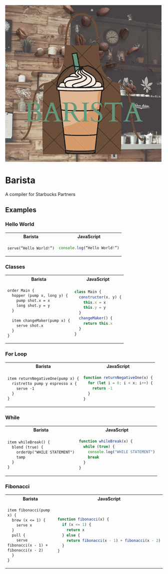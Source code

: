 <img src=./docs/barista.png width="500" height="500">

# Barista

A compiler for Starbucks Partners

## Examples

### Hello World

<table>
<tr> <th>Barista</th><th>JavaScript</th><tr>
</tr>
<td>

```
serve(“Hello World!”)
```

</td>
<td>

```javascript
console.log(“Hello World!”)
```

</td>
</table>

### Classes

<table>
<tr> <th>Barista</th><th>JavaScript</th><tr>
</tr>
<td>

```
order Main {
  hopper (pump x, long y) {
    pump shot.x = x
    long shot.y = y
  }

  item changeMaker(pump x) {
    serve shot.x
  }
}
```

</td>
<td>

```javascript
class Main {
  constructor(x, y) {
    this.x = x
    this.y = y
  }
  changeMaker() {
    return this.x
  }
}
```

</td>
</table>

### For Loop

<table>
<tr> <th>Barista</th><th>JavaScript</th><tr>
</tr>
<td>

```
item returnNegativeOne(pump x) {
  ristretto pump y espresso x {
    serve -1
  }
}
```

</td>
<td>

```javascript
function returnNegativeOne(x) {
  for (let i = 0; i < x; i++) {
    return -1
  }
}
```

</td>
</table>

### While

<table>
<tr> <th>Barista</th><th>JavaScript</th><tr>
</tr>
<td>

```
item whileBreak() {
  blend (true) {
    orderUp("WHILE STATEMENT")
    tamp
  }
}
```

</td>
<td>

```javascript
function whileBreak(x) {
  while (true) {
    console.log("WHILE STATEMENT")
    break
  }
}
```

</td>
</table>

### Fibonacci

<table>
<tr> <th>Barista</th><th>JavaScript</th><tr>
</tr>
<td>

```
item fibonacci(pump x) {
  brew (x <= 1) {
    serve x
  }
  pull {
    serve fibonacci(x - 1) + fibonacci(x - 2)
  }
}
```

</td>
<td>

```javascript
function fibonacci(x) {
  if (x <= 1) {
    return x
  } else {
    return fibonacci(x - 1) + fibonacci(x - 2)
  }
}
```

</td>
</table>
